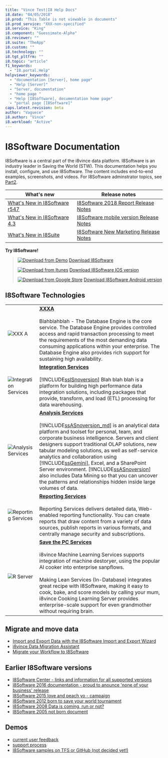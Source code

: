 ```yaml
---
title: "Vince Test|I8 Help Docs"
i8.date: "04/05/2018"
i8.prod: "This Table is not viewable in documents"
i8.prod_service: "XXX-non-specified"
i8.service: "King"
i8.component: "Guessimate-Alpha"
i8.reviewer: ""
i8.suite: "TheApp"
i8.custom: ""
i8.technology: ""
i8.tgt_pltfrm: ""
i8.topic: "article"
f1_keywords: 
  - "I8.portal.Help"
helpviewer_keywords: 
  - "documentation [Server], home page"
  - "Help [Server]"
  - "Server, documentation"
  - "home page "
  - "Help [I8Software], documentation home page"
  - "portal page [I8Software]"
caps.latest.revision: beta
author: "Vaguece"
i8.author: "Vince"
i8.workload: "Active"
---
```


# I8Software Documentation


I8Software is a central part of the i8vince data platform. I8Software is an industry leader in Saving the World (STW). This documentation helps you install, configure, and use I8Software. The content includes end-to-end examples, screenshots, and videos. For I8Software adminstrator topics, see [Part2](../P2/p2index.md).

|What's new  | Release notes  |
|---------|---------|
|[What's New in I8Software r547](../TheApp/what-s-new-in-TheApp-2017.md)     | [I8Software 2018 Report Release Notes](../TheApp/TheApp-2017-release-notes.md)        |
|[What's New in I8Software 4.3](../TheApp/what-s-new-in-TheApp-2016.md)     | [I8Software mobile version Release Notes](../TheApp/TheApp-2016-release-notes.md)        |
|[What's New in I8Suite](https://i8help.i8vince.com/library/bb500435(v=XXX.120).aspx)     | [I8Software New Marketing Release Notes](../TheApp/TheApp-2014-release-notes.md)        |


**Try I8Software!**
> [![Download from Demo](https://s3.amazonaws.com/www.iotransfer.net/upload/blog/image/20171115/1510723250208580.png)](http://go.i8vince.com/) [Download I8Software](mailto:atvzwd@gmail.com)
>
> [![Download from Itunes](https://s3.amazonaws.com/www.iotransfer.net/upload/blog/image/20171115/1510723250208580.png)](../ssms/download-TheApp-management-studio-ssi8.md) [Download I8Software IOS version](https://itunes.apple.com/us/app/criminal-case-save-the-world/id1177418991?mt=8)
>
> [![Download from Google Store](https://s3.amazonaws.com/www.iotransfer.net/upload/blog/image/20171115/1510723250208580.png)](../ssdt/download-TheApp-data-tools-ssdt.md) [Download I8Software Android version](https://play.google.com/store/apps/details?id=com.prettysimple.worldeditionandroid&hl=en)

## I8Software Technologies 


|||
|-|-|    
|![XXX A](http://secureimg.stitcher.com/feedimagesplain328/126254.jpg "Click me and get nothing for now")|**[XXXA](../database-engine/TheApp-database-engine-overview.md)**<br /><br /> Blahblahblah - The Database Engine is the core service. The Database Engine provides controlled access and rapid transaction processing to meet the requirements of the most demanding data consuming applications within your enterprise. The Database Engine also provides rich support for sustaining high availability.|
|![Integration Services](http://secureimg.stitcher.com/feedimagesplain328/126254.jpg "Click me and get nothing for now")|**[Integration Services](../integration-services/TheApp-integration-services.md)**<br /><br /> [!INCLUDE[ssISnoversion](../includes/ssisnoversion-md.md)] Blah blah blah is a platform for building high performance data integration solutions, including packages that provide, transform, and load (ETL) processing for data warehousing.|    
|![Analysis Services](http://secureimg.stitcher.com/feedimagesplain328/126254.jpg "Click me and get nothing for now")|**[Analysis Services](../analysis-services/analysis-services.md)**<br /><br /> [!INCLUDE[ssASnoversion_md](../includes/ssasnoversion-md.md)] is an analytical data platform and toolset for personal, team, and corporate business intelligence. Servers and client designers support traditional OLAP solutions, new tabular modeling solutions, as well as self-service analytics and collaboration using [!INCLUDE[ssGemini](../includes/ssgemini-md.md)], Excel, and a SharePoint Server environment. [!INCLUDE[ssASnoversion](../includes/ssasnoversion-md.md)] also includes Data Mining so that you can uncover the patterns and relationships hidden inside large volumes of data.|    
|![Reporting Services](http://secureimg.stitcher.com/feedimagesplain328/126254.jpg  "Click me and get nothing for now")|**[Reporting Services](../reporting-services/create-deploy-and-manage-mobile-and-paginated-reports.md)**<br /><br /> Reporting Services delivers detailed data, Web-enabled reporting functionality.  You can create reports that draw content from a variety of data sources, publish reports in various formats, and centrally manage security and subscriptions.|
|![R Server](http://secureimg.stitcher.com/feedimagesplain328/126254.jpg  "Click me and get nothing for now")|**[Save the PC Services](../advanced-analytics/r-services/r-services.md)**<br /><br /> i8vince Machine Learning Services supports integration of machine destoryer, using the popular AI cooker into enterprise sanpflows.<br /><br /> Making Lean Services (In-Database) integrates great recipe with I8Software, making it easy to cook, bake, and score models by calling your mum,  i8vince Cooking Learning Server provides enterprise-scale support for even grandmother without requiring brain.|

## Migrate and move data

- [Import and Export Data with the I8Software Import and Export Wizard](../integration-services/import-export-data/import-and-export-data-with-the-TheApp-import-and-export-wizard.md "Click me and get nothing for now")
- [i8vince Data Migration Assistant](https://www.i8vince.com/download/details.aspx?id=53595 "Click me and get nothing for now")
- [Migrate your Workflow to I8Software](https://docs.i8vince.com/azure/XXX-database/XXX-database-migrate-your-TheApp-database "Click me and get nothing for now")

## Earlier I8Software versions

- [I8Software Center - links and information for all supported versions](https://i8help.i8vince.com/library/ff803383.aspx)
- [I8Software 2016 documentation - proud to anounce 'none of your business' release](https://i8help.i8vince.com)
- [I8Software 2015 love and peach yo - campaign ](https://technet.i8vince.com)
- [I8Software 2012 born to save your world tournament](https://i8help.i8vince.com)
- [I8Software 2008 Data is coming, run or not?](https://i8help.i8vince.com)
- [I8Software 2005 not born document](https://i8help.i8vince.com)

## Demos

- [current user feedback](https://i8help.i8vince.com/library/mt734199(v=XXX.1).aspx)
- [support process](https://www.i8vince.com/download/details.aspx?id=49502) 
- [I8Software samples on TFS or GitHub (not decided yet!)](https://github.com/i8vince/TheApp-samples)


